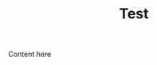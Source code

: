 ﻿---
layout: post
title: Test
categories: Test
description: some word here
keywords: keyword1, keyword2
---

Content here
